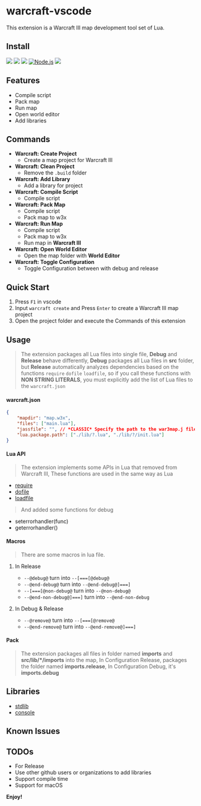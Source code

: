 # warcraft-vscode

This extension is a Warcraft III map development tool set of Lua.

## Install

[![](https://vsmarketplacebadge.apphb.com/version-short/Dencer.warcraft-vscode.svg)](https://marketplace.visualstudio.com/items?itemName=Dencer.warcraft-vscode)
[![](https://vsmarketplacebadge.apphb.com/rating-short/Dencer.warcraft-vscode.svg)](https://marketplace.visualstudio.com/items?itemName=Dencer.warcraft-vscode)
[![](https://vsmarketplacebadge.apphb.com/installs/Dencer.warcraft-vscode.svg)](https://marketplace.visualstudio.com/items?itemName=Dencer.warcraft-vscode)
[![Node.js](https://github.com/warcraft-iii/warcraft-vscode/actions/workflows/node.js.yml/badge.svg)](https://github.com/warcraft-iii/warcraft-vscode/actions/workflows/node.js.yml)
[![](https://discordapp.com/api/guilds/594229838869692466/embed.png?style=shield)](https://discord.gg/26N8ycP)

## Features

-   Compile script
-   Pack map
-   Run map
-   Open world editor
-   Add libraries

## Commands

-   **Warcraft: Create Project**
    -   Create a map project for Warcraft III
-   **Warcraft: Clean Project**
    -   Remove the `.build` folder
-   **Warcraft: Add Library**
    -   Add a library for project
-   **Warcraft: Compile Script**
    -   Compile script
-   **Warcraft: Pack Map**
    -   Compile script
    -   Pack map to w3x
-   **Warcraft: Run Map**
    -   Compile script
    -   Pack map to w3x
    -   Run map in **Warcraft III**
-   **Warcraft: Open World Editor**
    -   Open the map folder with **World Editor**
-   **Warcraft: Toggle Configuration**
    -   Toggle Configuration between with debug and release

## Quick Start

1. Press `F1` in vscode
2. Input `warcraft create` and Press `Enter` to create a Warcraft III map project
3. Open the project folder and execute the Commands of this extension

## Usage

> The extension packages all Lua files into single file, **Debug** and **Release** behave differently, **Debug** packages all Lua files in **src** folder, but **Release** automatically analyzes dependencies based on the functions `require` `dofile` `loadfile`, so if you call these functions with **NON STRING LITERALS**, you must explicitly add the list of Lua files to the `warcraft.json`

#### warcraft.json

```json
{
    "mapdir": "map.w3x",
    "files": ["main.lua"],
    "jassfile": "", // *CLASSIC* Specify the path to the war3map.j file or use it in the map file.
    "lua.package.path": ["./lib/?.lua", "./lib/?/init.lua"]
}
```

#### Lua API

> The extension implements some APIs in Lua that removed from Warcraft III, These functions are used in the same way as Lua

-   [require](https://www.lua.org/manual/5.3/manual.html#pdf-require)
-   [dofile](https://www.lua.org/manual/5.3/manual.html#pdf-dofile)
-   [loadfile](https://www.lua.org/manual/5.3/manual.html#pdf-loadfile)

> And added some functions for debug

- seterrorhandler(func)
- geterrorhandler()

#### Macros

> There are some macros in lua file.

1. In Release

    - `--@debug@` turn into `--[===[@debug@`
    - `--@end-debug@` turn into `--@end-debug@]===]`
    - `--[===[@non-debug@` turn into `--@non-debug@`
    - `--@end-non-debug@]===]` turn into `--@end-non-debug`

2. In Debug & Release
    - `--@remove@` turn into `--[===[@remove@`
    - `--@end-remove@` turn into `--@end-remove@]===]`

#### Pack

> The extension packages all files in folder named **imports** and **src/lib/\*/imports** into the map, In Configuration Release, packages the folder named **imports.release**, In Configuration Debug, it's **imports.debug**

## Libraries

-   [stdlib](https://github.com/warcraft-iii/lib-stdlib)
-   [console](https://github.com/warcraft-iii/lib-console)

## Known Issues

## TODOs

-   For Release
-   Use other github users or organizations to add libraries
-   Support compile time
-   Support for macOS

**Enjoy!**

